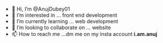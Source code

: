 - 👋 Hi, I’m @AnujDubey01
- 👀 I’m interested in ... front end development
- 🌱 I’m currently learning ... web development
- 💞️ I’m looking to collaborate on ... website
- 📫 How to reach me ...dm me on my insta account __i.am.anuj__

<!---
AnujDubey01/AnujDubey01 is a ✨ special ✨ repository because its `README.md` (this file) appears on your GitHub profile.
You can click the Preview link to take a look at your changes.
--->
